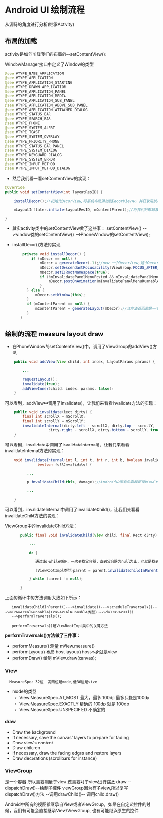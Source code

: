 # Android UI 绘制流程

从源码的角度进行分析(继承Activity)

  ## 布局的加载
  
activity是如何加载我们的布局的--setContentView();

WindowManager接口中定义了Window的类型
    
```java
@see #TYPE_BASE_APPLICATION
@see #TYPE_APPLICATION
@see #TYPE_APPLICATION_STARTING
@see #TYPE_DRAWN_APPLICATION
@see #TYPE_APPLICATION_PANEL
@see #TYPE_APPLICATION_MEDIA
@see #TYPE_APPLICATION_SUB_PANEL
@see #TYPE_APPLICATION_ABOVE_SUB_PANEL
@see #TYPE_APPLICATION_ATTACHED_DIALOG
@see #TYPE_STATUS_BAR
@see #TYPE_SEARCH_BAR
@see #TYPE_PHONE
@see #TYPE_SYSTEM_ALERT
@see #TYPE_TOAST
@see #TYPE_SYSTEM_OVERLAY
@see #TYPE_PRIORITY_PHONE
@see #TYPE_STATUS_BAR_PANEL
@see #TYPE_SYSTEM_DIALOG
@see #TYPE_KEYGUARD_DIALOG
@see #TYPE_SYSTEM_ERROR
@see #TYPE_INPUT_METHOD
@see #TYPE_INPUT_METHOD_DIALOG
```
    
* 然后我们看一看setContentView的实现：
    
```java
@Override
public void setContentView(int layoutResID) {

    installDecor();//初始化DecorView,将系统布局添加到DecorView中，并获取系统布局中的帧布局

    mLayoutInflater.inflate(layoutResID, mContentParent);//将我们的布局放到帧布局当中

}
```

* 其实activity类中的setContentView做了这些事：
setContentView() -->window类的setContentView() -->PhoneWindow的setContentView();

* installDecor()方法的实现
```java
        private void installDecor() {
            if (mDecor == null) {
                mDecor = generateDecor(-1);//new 一个DecorView,这个DecorView中包含了一个系统布局，我们开发时所写的布局最终都被添加到这个布局中的帧布局之中
                mDecor.setDescendantFocusability(ViewGroup.FOCUS_AFTER_DESCENDANTS);
                mDecor.setIsRootNamespace(true);
                if (!mInvalidatePanelMenuPosted && mInvalidatePanelMenuFeatures != 0) {
                    mDecor.postOnAnimation(mInvalidatePanelMenuRunnable);
                }
          } else {
              mDecor.setWindow(this);
          }
          if (mContentParent == null) {
              mContentParent = generateLayout(mDecor);//该方法返回的是一个FrameLayout
          }
       }
```

## 绘制的流程 measure layout draw

* 在PhoneWindow的setContentView()中，调用了ViewGroup的addView()方法,
    
```java
    public void addView(View child, int index, LayoutParams params) {

        ...

        requestLayout();
        invalidate(true);
        addViewInner(child, index, params, false);
    }
```
    
可以看到，addView中调用了invalidate()，让我们来看看invalidate方法的实现：

```java
    public void invalidate(Rect dirty) {
        final int scrollX = mScrollX;
        final int scrollY = mScrollY;
        invalidateInternal(dirty.left - scrollX, dirty.top - scrollY,
                    dirty.right - scrollX, dirty.bottom - scrollY, true, false);
    }

```
    
可以看到，invalidate中调用了invalidateInternal()，让我们来看看invalidateInternal方法的实现：
    
```java
    void invalidateInternal(int l, int t, int r, int b, boolean invalidateCache,
               boolean fullInvalidate) {

          ...

          p.invalidateChild(this, damage);//Android中所有的容器都是ViewGroup

          ...

    }
```
    
可以看到，invalidateInternal中调用了invalidateChild()，让我们来看看invalidateChild方法的实现：
    
ViewGroup中的invalidateChild方法：
    
```java
       public final void invalidateChild(View child, final Rect dirty) {

           ...

           do {

              通过do-while循环，一次去找父容器，直到父容器为null为止，也就是找到DecorView(最终的父容器)

              (ViewRootImpl类型)parent = parent.invalidateChildInParent(location, dirty);

           } while (parent != null);

       }
```
    
上面的循环中的方法调用大致如下所示：

       invalidateChildInParent()--->invalidate()--->scheduleTraversals()--->mTraversalRunnable(TraversalRunnable类型)--->doTraversal()
       -->performTraversals();

       performTraversals()是ViewRootImpl类中的关键方法

**performTraversals()方法做了三件事：**
* performMeasure() 测量  mView.measure()
* performLayout() 布局   host.layout() host本身就是view
* performDraw() 绘制     mView.draw(canvas);

### View

      MeasureSpec 32位  高两位是mode,低30位是size

* mode的类型
  * View.MeasureSpec.AT_MOST     最大，最多 100dp 最多只能是100dp
  * View.MeasureSpec.EXACTLY     精确的 100dp  就是  100dp
  * View.MeasureSpec.UNSPECIFIED 不确定的


#### draw
* Draw the background
* If necessary, save the canvas' layers to prepare for fading
* Draw view's content
* Draw children
* If necessary, draw the fading edges and restore layers
* Draw decorations (scrollbars for instance)

### ViewGroup
是一个容器  所以需要测量子view 还需要对子view进行摆放
draw --dispatchDraw()--绘制子控件
viewGroup因为有子view,所以复写dispatchDraw()方法  --调用drawChild()-- 调用child.draw()


Android中所有的视图都继承自View或者ViewGroup，如果在自定义控件的时候，我们有可能会直接继承View/ViewGroup,
也有可能继承原生的控件
